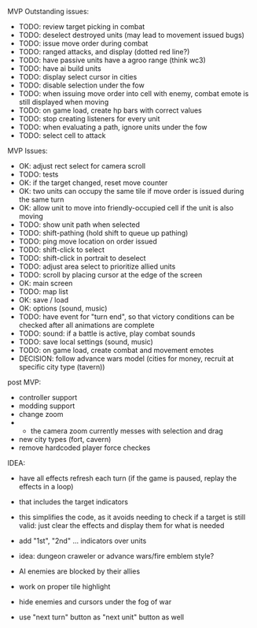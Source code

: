 MVP Outstanding issues:

- TODO: review target picking in combat
- TODO: deselect destroyed units (may lead to movement issued bugs)
- TODO: issue move order during combat
- TODO: ranged attacks, and display (dotted red line?)
- TODO: have passive units have a agroo range (think wc3)
- TODO: have ai build units
- TODO: display select cursor in cities
- TODO: disable selection under the fow
- TODO: when issuing move order into cell with enemy, combat emote is still
  displayed when moving
- TODO: on game load, create hp bars with correct values
- TODO: stop creating listeners for every unit
- TODO: when evaluating a path, ignore units under the fow
- TODO: select cell to attack

MVP Issues:

- OK: adjust rect select for camera scroll
- TODO: tests
- OK: if the target changed, reset move counter
- OK: two units can occupy the same tile if move order is issued during the same
  turn
- OK: allow unit to move into friendly-occupied cell if the unit is also moving
- TODO: show unit path when selected
- TODO: shift-pathing (hold shift to queue up pathing)
- TODO: ping move location on order issued
- TODO: shift-click to select
- TODO: shift-click in portrait to deselect
- TODO: adjust area select to prioritize allied units
- TODO: scroll by placing cursor at the edge of the screen
- OK: main screen
- TODO: map list
- OK: save / load
- OK: options (sound, music)
- TODO: have event for "turn end", so that victory conditions can be checked
  after all animations are complete
- TODO: sound: if a battle is active, play combat sounds
- TODO: save local settings (sound, music)
- TODO: on game load, create combat and movement emotes
- DECISION: follow advance wars model (cities for money, recruit at specific
  city type (tavern))

post MVP:

- controller support
- modding support
- change zoom
-
  - the camera zoom currently messes with selection and drag
- new city types (fort, cavern)
- remove hardcoded player force checkes

IDEA:

- have all effects refresh each turn (if the game is paused, replay the effects
  in a loop)
- that includes the target indicators
- this simplifies the code, as it avoids needing to check if a target is still
  valid: just clear the effects and display them for what is needed

- add "1st", "2nd" ... indicators over units

- idea: dungeon craweler or advance wars/fire emblem style?

- AI enemies are blocked by their allies
- work on proper tile highlight
- hide enemies and cursors under the fog of war

- use "next turn" button as "next unit" button as well
